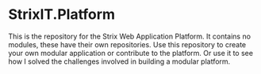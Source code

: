 # StrixIT.Platform

This is the repository for the Strix Web Application Platform. It contains no modules, these have their own repositories. Use this repository to create your own modular application or contribute to the platform. Or use it to see how I solved the challenges involved in building a modular platform.
